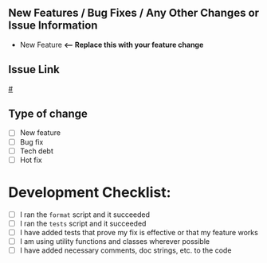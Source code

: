 ## New Features / Bug Fixes / Any Other Changes or Issue Information

- New Feature **<-- Replace this with your feature change**

## Issue Link

[#](https://github.com/grantrisk/peak/issues/)

## Type of change

- [ ] New feature
- [ ] Bug fix
- [ ] Tech debt
- [ ] Hot fix

# Development Checklist:

- [ ] I ran the `format` script and it succeeded
- [ ] I ran the `tests` script and it succeeded
- [ ] I have added tests that prove my fix is effective or that my feature works
- [ ] I am using utility functions and classes wherever possible
- [ ] I have added necessary comments, doc strings, etc. to the code
